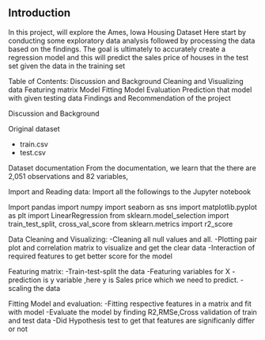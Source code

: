 ## Introduction

In this project, will explore the Ames, Iowa Housing Dataset
Here start by conducting some exploratory data analysis followed by processing the data based on the findings. The goal is ultimately to accurately create a regression model and this will predict the sales price of houses in the test set given the data in the training set

Table of Contents:
Discussion and Background
Cleaning and Visualizing data
Featuring matrix
Model Fitting
Model Evaluation
Prediction that model with given testing data
Findings and Recommendation of the project

Discussion and Background

Original dataset

- train.csv
- test.csv

Dataset documentation
From the documentation, we learn that the there are 2,051 observations and 82 variables,

Import and Reading data:
Import all the followings to the Jupyter notebook

Import pandas
import numpy
import seaborn as sns
import matplotlib.pyplot as plt
import LinearRegression
from sklearn.model_selection import train_test_split, cross_val_score
from sklearn.metrics import r2_score

Data Cleaning and Visualizing:
-Cleaning all null values and all.
-Plotting pair plot and correlation matrix to visualize and get the clear data
-Interaction of required features to get better score for the model

Featuring matrix:
-Train-test-split the data
-Featuring variables for X
-prediction is y variable ,here y is Sales price which we need to predict.
-scaling the data

Fitting Model and evaluation:
-Fitting respective features in a matrix and fit with model
-Evaluate the model by finding R2,RMSe,Cross validation of train and test data
-Did Hypothesis test to get that features are significanly differ or not
